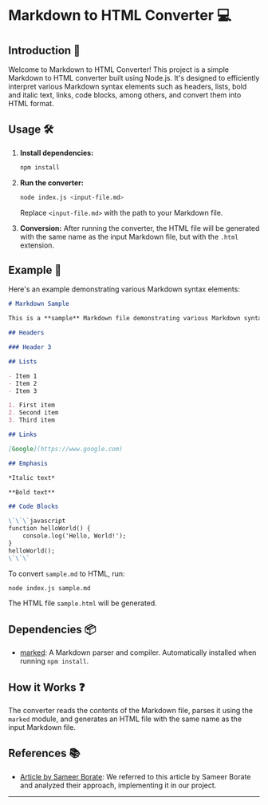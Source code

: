
# Markdown to HTML Converter 💻

## Introduction 🚀
Welcome to Markdown to HTML Converter! This project is a simple Markdown to HTML converter built using Node.js. It's designed to efficiently interpret various Markdown syntax elements such as headers, lists, bold and italic text, links, code blocks, among others, and convert them into HTML format.

## Usage 🛠️
1. **Install dependencies:**
   ```bash
   npm install
   ```

2. **Run the converter:**
   ```bash
   node index.js <input-file.md>
   ```

   Replace `<input-file.md>` with the path to your Markdown file.

3. **Conversion:**
   After running the converter, the HTML file will be generated with the same name as the input Markdown file, but with the `.html` extension.

## Example 📝
Here's an example demonstrating various Markdown syntax elements:

```markdown
# Markdown Sample

This is a **sample** Markdown file demonstrating various Markdown syntax elements.

## Headers

### Header 3

## Lists

- Item 1
- Item 2
- Item 3

1. First item
2. Second item
3. Third item

## Links

[Google](https://www.google.com)

## Emphasis

*Italic text*

**Bold text**

## Code Blocks

\`\`\`javascript
function helloWorld() {
    console.log('Hello, World!');
}
helloWorld();
\`\`\`
```

To convert `sample.md` to HTML, run:
```bash
node index.js sample.md
```

The HTML file `sample.html` will be generated.

## Dependencies 📦
- [marked](https://www.npmjs.com/package/marked): A Markdown parser and compiler. Automatically installed when running `npm install`.

## How it Works ❓
The converter reads the contents of the Markdown file, parses it using the `marked` module, and generates an HTML file with the same name as the input Markdown file.

## References 📚
- [Article by Sameer Borate](https://www.smashingmagazine.com/2019/04/nodejs-express-api-markdown-html/): We referred to this article by Sameer Borate and analyzed their approach, implementing it in our project.

---
